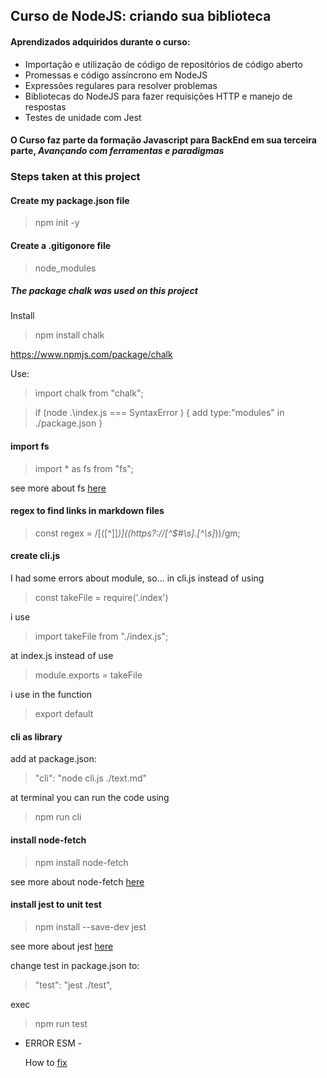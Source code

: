 ## Curso de NodeJS: criando sua biblioteca

#### Aprendizados adquiridos durante o curso:

- Importação e utilização de código de repositórios de código aberto
- Promessas e código assíncrono em NodeJS
- Expressões regulares para resolver problemas
- Bibliotecas do NodeJS para fazer requisições HTTP e manejo de respostas
- Testes de unidade com Jest

#### O Curso faz parte da formação Javascript para BackEnd em sua terceira parte, _Avançando com ferramentas e paradigmas_

### Steps taken at this project

#### Create my package.json file

> npm init -y

#### Create a .gitigonore file

> node_modules

##### The package chalk was used on this project

Install

> npm install chalk

https://www.npmjs.com/package/chalk

Use:

> import chalk from "chalk";

> if (node .\index.js === SyntaxError ) {
> add type:"modules" in ./package.json
> }

#### import fs

> import \* as fs from "fs";

see more about fs [here](https://nodejs.org/en/knowledge/file-system/how-to-read-files-in-nodejs/)

#### regex to find links in markdown files

> const regex = /\[([^\]]_)\]\((https?:\/\/[^$#\s].[^\s]_)\)/gm;

#### create cli.js

I had some errors about module, so... in cli.js instead of using

> const takeFile = require('.index')

i use

> import takeFile from "./index.js";

at index.js instead of use

> module.exports = takeFile

i use in the function

> export default

#### cli as library

add at package.json:

> "cli": "node cli.js ./text.md"

at terminal you can run the code using

> npm run cli

#### install node-fetch

> npm install node-fetch

see more about node-fetch [here](https://www.npmjs.com/package/node-fetch)

#### install jest to unit test

> npm install --save-dev jest

see more about jest [here](https://jestjs.io/pt-BR/)

change test in package.json to:

> "test": "jest ./test",

exec

> npm run test

- ERROR ESM -

  How to [fix](https://cursos.alura.com.br/forum/topico-teste-nao-funciona-resolvido-192606)
